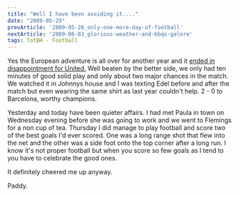 ```yaml
---
title: "Well I have been avoiding it...."
date: "2009-05-29"
prevArticle: '2009-05-26_only-one-more-day-of-football'
nextArticle: '2009-06-03_glorious-weather-and-bbqs-galore'
tags: TotBH - Football
---
```

Yes the European adventure is all over for another year and it [ended in disappointment for United.](http://www.rte.ie/sport/soccer/2009/0527/manunited_barcelona.html) Well beaten by the better side, we only had ten minutes of good solid play and only about two major chances in the match. We watched it in Johnnys house and I was texting Edel before and after the match but even wearing the same shirt as last year couldn't help. 2 - 0 to Barcelona, worthy champions.

Yesterday and today have been quieter affairs. I had met Paula in town on Wednesday evening before she was going to work and we went to Flemings for a non cup of tea. Thursday I did manage to play football and score two of the best goals I'd ever scored. One was a long range shot that flew into the net and the other was a side foot onto the top corner after a long run. I know it's not proper football but when you score so few goals as I tend to you have to celebrate the good ones.

It definitely cheered me up anyway.

Paddy.